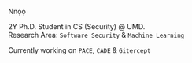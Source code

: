 Nnọọ
<!-- --- -->
<!-- 🔭 Currently working on ```CADE.``` -->

2Y Ph.D. Student in CS (Security) @ UMD. \
Research Area: ```Software Security``` & ```Machine Learning```

<!-- > 2nd YR Ph.D. Student in CS-Cybersecurity @ UMD \ -->
<!-- > Student Researcher @ NSA/DHS CAER & US Navy \ -->
<!-- > ```Research Area: SEC, SWE, and ML/NLP``` -->
<!-- > ```{SEC, AI/ML, SWE} Ɛ Dissertation``` -->

Currently working on ```PACE```, ```CADE``` & ```Gitercept```

<!-- 🔬 Research Goal: The overarching theme of my doctoral research is to reduce attack surfaces vulnerable to adversarial exploits by preventing the accidental or intentional introduction of vulnerabilities in the design and development phases of the SDLC. -->

<!-- 📫 How to reach me: [portfolio site](https://biringachi.github.io/lines/) -->

<!--
- 🌱 I’m currently learning  ```PLP``` & ```DevSecOps```.
- 🔬 I'm interested in ```ML``` & ```NLP```.
- 📫 How to reach me: [portfolio site](https://biringachidera.com/index.html).
-->

<!--
**biringaChi/biringaChi** is a ✨ _special_ ✨ repository because its `README.md` (this file) appears on your GitHub profile.

Here are some ideas to get you started:
- 👯 I’m looking to collaborate on ...
- 🤔 I’m looking for help with ...
- 💬 Ask me about ...
- 📫 How to reach me: ...
- ⚡ Fun fact: ...
-->

<!-- Stats
---
[![Chidera Biringa's GitHub stats](https://github-readme-stats.vercel.app/api?username=biringaChi&show_icons=true&theme=tokyonight)](https://github.com/biringaChi/github-readme-stats) -->
